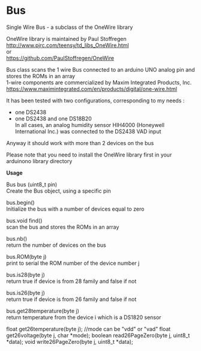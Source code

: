 # Bus

Single Wire Bus - a subclass of the OneWire library

OneWire library is maintained by Paul Stoffregen<br>
http://www.pjrc.com/teensy/td_libs_OneWire.html<br>
or<br>
https://github.com/PaulStoffregen/OneWire

Bus class scans the 1 wire Bus connected to an arduino UNO analog pin and stores the ROMs in an array<br>
1-wire components are commercialized by Maxim Integrated Products, Inc.<br>
https://www.maximintegrated.com/en/products/digital/one-wire.html

It has been tested with two configurations, corresponding to my needs :
- one DS2438
- one DS2438 and one DS18B20<br>
In all cases, an analog humidity sensor HIH4000 (Honeywell International Inc.) was connected to the DS2438 VAD input

Anyway it should work with more than 2 devices on the bus

Please note that you need to install the OneWire library first in your arduinono library directory

<b>Usage</b>

Bus bus (uint8_t pin)<br>
Create the Bus object, using a specific pin

bus.begin()<br>
Initialize the bus with a number of devices equal to zero

bus.void find()<br>
scan the bus and stores the ROMs in an array

bus.nb()<br>
return the number of devices on the bus

bus.ROM(byte j)<br>
print to serial the ROM number of the device number j

bus.is28(byte j)<br>
return true if device is from 28 family and false if not

bus.is26(byte j)<br>
return true if device is from 26 family and false if not
  
bus.get28temperature(byte j)<br>
return temperature from the device i which is a DS1820 sensor

  float get26temperature(byte j);
  //mode can be "vdd" or "vad"
  float get26voltage(byte j, char *mode);
  boolean read26PageZero(byte j, uint8_t *data);
  void write26PageZero(byte j, uint8_t *data);
